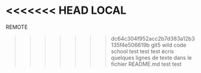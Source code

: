 <<<<<<< HEAD
LOCAL
=======
REMOTE
>>>>>>> dc64c304f952acc2b7d383a12b3135f4e506619b
git5 wild code school
test test test écris quelques lignes de texte dans le fichier README.md test test

